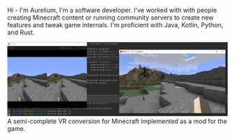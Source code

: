 Hi - I'm Aurelium, I'm a software developer. I've worked with with people creating Minecraft content or running community servers to create new features and tweak game internals. I'm proficient with Java, Kotlin, Python, and Rust.

![A semi-complete VR conversion for Minecraft.](https://github.com/AriadneAu/ariadneau/blob/main/openmcvr.png?raw=true)
A semi-complete VR conversion for Minecraft implemented as a mod for the game.
